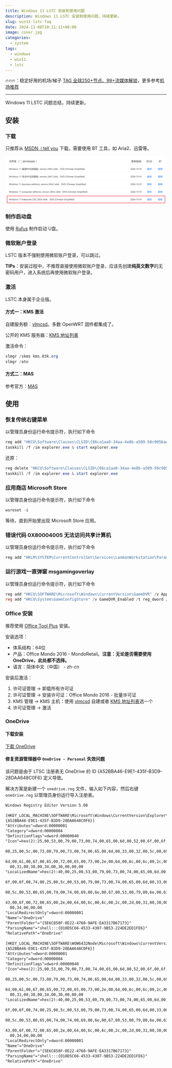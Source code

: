 ```yaml
---
title: Windows 11 LSTC 安装和使用问题
description: Windows 11 LSTC 安装和使用问题，持续更新。
slug: win11-lstc-faq
date: 2024-11-08T10:11:11+08:00
image: cover.jpg
categories:
  - system
tags:
  - windows
  - win11
  - lstc
---
```


🔥🔥🔥：稳定好用的机场/梯子 [TAG 全球250+节点、99+流媒体解锁](https://558343.dedicated-afflink.com/#/auth/2neqgxFl)，更多参考[机场推荐](/p/airport-recommend/)

---

Windows 11 LSTC 问题总结，持续更新。

## 安装

### 下载

只推荐从 [MSDN, i tell you](https://next.itellyou.cn/) 下载。需要使用 BT 工具，如 Aria2、迅雷等。

![win11-next-itellyou](win11-next-itellyou.png)

### 制作启动盘

使用 [Rufus](https://rufus.ie/zh/) 制作启动 U盘。

### 微软账户登录

LSTC 版本不强制使用微软账户登录，可以跳过。

**TIPs**：安装过程中，不推荐直接使用微软账户登录，应该先创建**纯英文数字**的无密码用户，进入系统后再使用微软账户登录。

### 激活

LSTC 本身属于企业版。

#### 方式一：KMS 激活

自建服务额：[vlmcsd](https://github.com/Wind4/vlmcsd)。多数 OpenWRT 固件都集成了。

公开的 KMS 服务器：[KMS 地址列表](https://www.coolhub.top/tech-articles/kms_list.html)

激活命令：

``` powershell
slmgr /skms kms.03k.org
slmgr /ato
```

#### 方式二：MAS

参考官方：[MAS](https://massgrave.dev/)

## 使用

### 恢复传统右键菜单

以管理员身份运行命令提示符，执行如下命令

``` powershell
reg add "HKCU\Software\Classes\CLSID\{86ca1aa0-34aa-4e8b-a509-50c905bae2a2}\InprocServer32" /f /ve
taskkill /f /im explorer.exe & start explorer.exe
```

还原：

``` powershell
reg delete "HKCU\Software\Classes\CLSID\{86ca1aa0-34aa-4e8b-a509-50c905bae2a2}" /f
taskkill /f /im explorer.exe & start explorer.exe
```

### 应用商店 Microsoft Store

以管理员身份运行命令提示符，执行如下命令

``` powershell
wsreset -i
```

等待，直到开始里出现 Microsoft Store 应用。

### 错误代码 0X80004005 无法访问共享计算机

以管理员身份运行命令提示符，执行如下命令

``` powershell
reg add "HKLM\SYSTEM\CurrentControlSet\Services\LanmanWorkstation\Parameters" /v AllowInsecureGuestAuth /t reg_dword /d 1
```

### 运行游戏一直弹窗 msgamingoverlay

以管理员身份运行命令提示符，执行如下命令

``` powershell
reg add "HKCU\SOFTWARE\Microsoft\Windows\CurrentVersion\GameDVR" /v AppCaptureEnabled /t reg_dword /d 0
reg add "HKCU\System\GameConfigStore" /v GameDVR_Enabled /t reg_dword /d 0
```

### Office 安装

推荐使用 [Office Tool Plus](https://otp.landian.vip/zh-cn/#) 安装。

安装选项：

- 体系结构：64位
- 产品：Office Mondo 2016 - MondoRetail。**注意：无论是否需要使用 OneDrive，此处都不选择。**
- 语言：简体中文（中国） - zh-cn

安装后激活：

1. 许可证管理 -> 卸载所有许可证
2. 许可证管理 -> 安装许可证：Office Mondo 2016 - 批量许可证
3. KMS 管理 -> KMS 主机：使用 [vlmcsd](https://github.com/Wind4/vlmcsd) 自建或者 [KMS 地址列表](https://www.coolhub.top/tech-articles/kms_list.html)选一个
4. 许可证管理 -> 激活

### OneDrive

#### 下载安装

[下载 OneDrive](https://www.microsoft.com/en-us/microsoft-365/onedrive/download?ocid=ORSEARCH_Bing)

#### 修复资源管理器中 `OneDrive - Personal` 失效问题

该问题是由于 LTSC 注册表无 OneDrive 的 ID {A52BBA46-E9E1-435f-B3D9-28DAA648C0F6} 定义导致。

解决方案是新建一个 `onedrive.reg` 文件，输入如下内容，然后右键 `onedrive.reg` 以管理员身份运行导入注册表。

```reg
Windows Registry Editor Version 5.00

[HKEY_LOCAL_MACHINE\SOFTWARE\Microsoft\Windows\CurrentVersion\Explorer\FolderDescriptions\{A52BBA46-E9E1-435f-B3D9-28DAA648C0F6}]
"Attributes"=dword:00000001
"Category"=dword:00000004
"DefinitionFlags"=dword:00000040
"Icon"=hex(2):25,00,53,00,79,00,73,00,74,00,65,00,6d,00,52,00,6f,00,6f,00,74,\
  00,25,00,5c,00,73,00,79,00,73,00,74,00,65,00,6d,00,33,00,32,00,5c,00,69,00,\
  6d,00,61,00,67,00,65,00,72,00,65,00,73,00,2e,00,64,00,6c,00,6c,00,2c,00,2d,\
  00,31,00,30,00,34,00,30,00,00,00
"LocalizedName"=hex(2):40,00,25,00,53,00,79,00,73,00,74,00,65,00,6d,00,52,00,\
  6f,00,6f,00,74,00,25,00,5c,00,53,00,79,00,73,00,74,00,65,00,6d,00,33,00,32,\
  00,5c,00,53,00,65,00,74,00,74,00,69,00,6e,00,67,00,53,00,79,00,6e,00,63,00,\
  43,00,6f,00,72,00,65,00,2e,00,64,00,6c,00,6c,00,2c,00,2d,00,31,00,30,00,32,\
  00,34,00,00,00
"LocalRedirectOnly"=dword:00000001
"Name"="OneDrive"
"ParentFolder"="{5E6C858F-0E22-4760-9AFE-EA3317B67173}"
"ParsingName"="shell:::{018D5C66-4533-4307-9B53-224DE2ED1FE6}"
"RelativePath"="OneDrive"

[HKEY_LOCAL_MACHINE\SOFTWARE\WOW6432Node\Microsoft\Windows\CurrentVersion\Explorer\FolderDescriptions\{A52BBA46-E9E1-435f-B3D9-28DAA648C0F6}]
"Attributes"=dword:00000001
"Category"=dword:00000004
"DefinitionFlags"=dword:00000040
"Icon"=hex(2):25,00,53,00,79,00,73,00,74,00,65,00,6d,00,52,00,6f,00,6f,00,74,\
  00,25,00,5c,00,73,00,79,00,73,00,74,00,65,00,6d,00,33,00,32,00,5c,00,69,00,\
  6d,00,61,00,67,00,65,00,72,00,65,00,73,00,2e,00,64,00,6c,00,6c,00,2c,00,2d,\
  00,31,00,30,00,34,00,30,00,00,00
"LocalizedName"=hex(2):40,00,25,00,53,00,79,00,73,00,74,00,65,00,6d,00,52,00,\
  6f,00,6f,00,74,00,25,00,5c,00,53,00,79,00,73,00,74,00,65,00,6d,00,33,00,32,\
  00,5c,00,53,00,65,00,74,00,74,00,69,00,6e,00,67,00,53,00,79,00,6e,00,63,00,\
  43,00,6f,00,72,00,65,00,2e,00,64,00,6c,00,6c,00,2c,00,2d,00,31,00,30,00,32,\
  00,34,00,00,00
"LocalRedirectOnly"=dword:00000001
"Name"="OneDrive"
"ParentFolder"="{5E6C858F-0E22-4760-9AFE-EA3317B67173}"
"ParsingName"="shell:::{018D5C66-4533-4307-9B53-224DE2ED1FE6}"
"RelativePath"="OneDrive"
```
